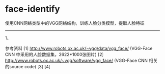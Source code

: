 # face-identify
使用CNN网络类型中的VGG网络结构，训练人脸分类模型，提取人脸特征

-------------------------------------------------------------------------------
1、

参考资料
[1] http://www.robots.ox.ac.uk/~vgg/data/vgg_face/ (VGG-Face CNN 中采用的人脸数据集，2622*1000张图片)
[2] http://www.robots.ox.ac.uk/~vgg/software/vgg_face/ (VGG-Face CNN 相关的source code) 
[3]
[4]
